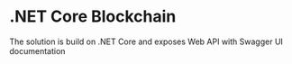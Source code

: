 # .NET Core Blockchain

The solution is build on .NET Core and exposes Web API with Swagger UI documentation